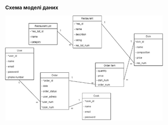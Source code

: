 ### Схема моделі даних
![Data Model](https://github.com/oleksandrblazhko/ai-212-tuz/blob/ai-212-tuz-with_labotatory_work_5/2-SoftwareDesign/2.3-DataModel/Data-model.jpg)
